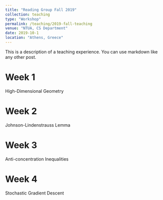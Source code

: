 ```yaml
---
title: "Reading Group Fall 2019"
collection: teaching
type: "Workshop"
permalink: /teaching/2019-fall-teaching
venue: "NTUA, CS Department"
date: 2019-10-1
location: "Athens, Greece"
---
```


This is a description of a teaching experience. You can use markdown like any other post.

Week 1
======
High-Dimensional Geometry

Week 2
======
Johnson-Lindenstrauss Lemma

Week 3
======
Anti-concentration Inequalities

Week 4
======
Stochastic Gradient Descent
